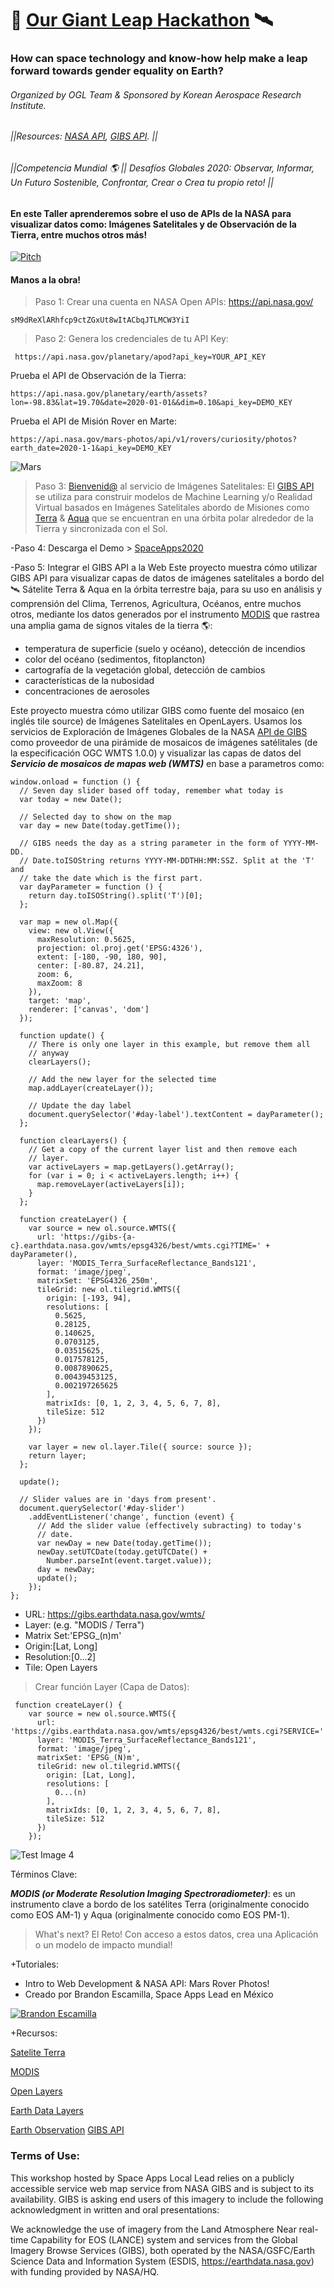 # 🤖 [Our Giant Leap Hackathon](https://spacegeneration.org/our-giant-leap-hackathon-2022) 🛰️ 
### How can space technology and know-how help make a leap forward towards gender equality on Earth?
###### Organized by OGL Team & Sponsored by Korean Aerospace Research Institute.
###### ||Resources: [NASA API](https://api.nasa.gov/), [GIBS API](https://wiki.earthdata.nasa.gov/display/GIBS/GIBS+API+for+Developers). ||

###### ||Competencia Mundial 🌎 || Desafíos Globales 2020: Observar, Informar, Un Futuro Sostenible, Confrontar, Crear o Crea tu propio reto! ||

#### En este Taller aprenderemos sobre el uso de APIs de la NASA para visualizar datos como: Imágenes Satelitales y de Observación de la Tierra, entre muchos otros más! 

[![Pitch](https://img.youtube.com/vi/6D3bOMDwhJA/0.jpg)](https://youtu.be/Jn-0g8E-uLw)


#### Manos a la obra!

> Paso 1: Crear una cuenta en NASA Open APIs: https://api.nasa.gov/
```
sM9dReXlARhfcp9ctZGxUt8wItACbqJTLMCW3YiI
```

> Paso 2: Genera los credenciales de tu API Key:

```
 https://api.nasa.gov/planetary/apod?api_key=YOUR_API_KEY
```
Prueba el API de Observación de la Tierra:
```
https://api.nasa.gov/planetary/earth/assets?lon=-98.83&lat=19.70&date=2020-01-01&&dim=0.10&api_key=DEMO_KEY
```

Prueba el API de Misión Rover en Marte:
```
https://api.nasa.gov/mars-photos/api/v1/rovers/curiosity/photos?earth_date=2020-1-1&api_key=DEMO_KEY
```

![Mars](https://github.com/aibotsacademy/IntroAPIsNASA/blob/main/IMG/MARS.jpg) 
> Paso 3: [Bienvenid@](sM9dReXlARhfcp9ctZGxUt8wItACbqJTLMCW3YiI) al servicio de Imágenes Satelitales: El [GIBS API](https://earthdata.nasa.gov/eosdis/science-system-description/eosdis-components/gibs) se utiliza para construir modelos de Machine Learning y/o Realidad Virtual basados en Imágenes Satelitales abordo de Misiones como [Terra](https://www.nasa.gov/mission_pages/terra/spacecraft/index.html) & [Aqua](https://aqua.nasa.gov/) que se encuentran en una órbita polar alrededor de la Tierra y sincronizada con el Sol. 

-Paso 4: Descarga el Demo > [SpaceApps2020](https://github.com/leoaiassistant/NASA_APIs)


-Paso 5: Integrar el GIBS API a la Web
Este proyecto muestra cómo utilizar GIBS API para visualizar capas de datos de imágenes satelitales a bordo del 🛰️ Sátelite Terra & Aqua en la órbita terrestre baja, para su uso en análisis y comprensión del Clima, Terrenos, Agricultura, Océanos, entre muchos otros, mediante los datos generados por el instrumento [MODIS](https://wiki.earthdata.nasa.gov/display/GIBS/GIBS+Available+Imagery+Products#expand-CorrectedReflectance17Products) que rastrea una amplia gama de signos vitales de la tierra 🌎:

- temperatura de superficie (suelo y océano), detección de incendios
- color del océano (sedimentos, fitoplancton)
- cartografía de la vegetación global, detección de cambios
- características de la nubosidad
- concentraciones de aerosoles 

Este proyecto muestra cómo utilizar GIBS como fuente del mosaico  (en inglés tile source) de Imágenes Satelitales en OpenLayers. 
Usamos los servicios de Exploración de Imágenes Globales de la NASA [API de GIBS](https://wiki.earthdata.nasa.gov/display/GIBS/GIBS+API+for+Developers) como proveedor de una pirámide de mosaicos de imágenes satélitales (de la especificación OGC WMTS 1.0.0) y visualizar las capas de datos del ***Servicio de mosaicos de mapas web (WMTS)*** en base a parametros como:

```
window.onload = function () {
  // Seven day slider based off today, remember what today is
  var today = new Date();

  // Selected day to show on the map
  var day = new Date(today.getTime());

  // GIBS needs the day as a string parameter in the form of YYYY-MM-DD.
  // Date.toISOString returns YYYY-MM-DDTHH:MM:SSZ. Split at the 'T' and
  // take the date which is the first part.
  var dayParameter = function () {
    return day.toISOString().split('T')[0];
  };

  var map = new ol.Map({
    view: new ol.View({
      maxResolution: 0.5625,
      projection: ol.proj.get('EPSG:4326'),
      extent: [-180, -90, 180, 90],
      center: [-80.87, 24.21],
      zoom: 6,
      maxZoom: 8
    }),
    target: 'map',
    renderer: ['canvas', 'dom']
  });

  function update() {
    // There is only one layer in this example, but remove them all
    // anyway
    clearLayers();

    // Add the new layer for the selected time
    map.addLayer(createLayer());

    // Update the day label
    document.querySelector('#day-label').textContent = dayParameter();
  };

  function clearLayers() {
    // Get a copy of the current layer list and then remove each
    // layer.
    var activeLayers = map.getLayers().getArray();
    for (var i = 0; i < activeLayers.length; i++) {
      map.removeLayer(activeLayers[i]);
    }
  };

  function createLayer() {
    var source = new ol.source.WMTS({
      url: 'https://gibs-{a-c}.earthdata.nasa.gov/wmts/epsg4326/best/wmts.cgi?TIME=' + dayParameter(),
      layer: 'MODIS_Terra_SurfaceReflectance_Bands121',
      format: 'image/jpeg',
      matrixSet: 'EPSG4326_250m',
      tileGrid: new ol.tilegrid.WMTS({
        origin: [-193, 94],
        resolutions: [
          0.5625,
          0.28125,
          0.140625,
          0.0703125,
          0.03515625,
          0.017578125,
          0.0087890625,
          0.00439453125,
          0.002197265625
        ],
        matrixIds: [0, 1, 2, 3, 4, 5, 6, 7, 8],
        tileSize: 512
      })
    });

    var layer = new ol.layer.Tile({ source: source });
    return layer;
  };

  update();

  // Slider values are in 'days from present'.
  document.querySelector('#day-slider')
    .addEventListener('change', function (event) {
      // Add the slider value (effectively subracting) to today's
      // date.
      var newDay = new Date(today.getTime());
      newDay.setUTCDate(today.getUTCDate() +
        Number.parseInt(event.target.value));
      day = newDay;
      update();
    });
};
```


- URL: https://gibs.earthdata.nasa.gov/wmts/
- Layer: (e.g. "MODIS / Terra")
- Matrix Set:'EPSG_(n)m'
- Origin:[Lat, Long]
- Resolution:[0...2]
- Tile: Open Layers

> Crear función Layer (Capa de Datos):

```
 function createLayer() {
    var source = new ol.source.WMTS({
      url: 'https://gibs.earthdata.nasa.gov/wmts/epsg4326/best/wmts.cgi?SERVICE='
      layer: 'MODIS_Terra_SurfaceReflectance_Bands121',
      format: 'image/jpeg',
      matrixSet: 'EPSG_(N)m',
      tileGrid: new ol.tilegrid.WMTS({
        origin: [Lat, Long],
        resolutions: [
          0...(n)
        ],
        matrixIds: [0, 1, 2, 3, 4, 5, 6, 7, 8],
        tileSize: 512
      })
    });
```

![Test Image 4](https://github.com/aibotsacademy/IntroAPIsNASA/blob/main/IMG/model.png)


Términos Clave:

***MODIS (or Moderate Resolution Imaging Spectroradiometer)***: es un instrumento clave a bordo de los satélites Terra (originalmente conocido como EOS AM-1) y Aqua (originalmente conocido como EOS PM-1). 


> What's next? El Reto!
Con acceso a estos datos, crea una Aplicación o un modelo de impacto mundial!

+Tutoriales:
- Intro to Web Development & NASA API: Mars Rover Photos!
- Creado por Brandon Escamilla, Space Apps Lead en México

[![Brandon Escamilla](https://img.youtube.com/vi/KcyGr_onNiM/1.jpg)](https://youtu.be/KcyGr_onNiM)

+Recursos:

[Satelite Terra](https://terra.nasa.gov/about/terra-instruments/modis)

[MODIS](https://modis.gsfc.nasa.gov/data/)
 
[Open Layers](https://openlayers.org/)

[Earth Data Layers](https://wiki.earthdata.nasa.gov/display/GIBS/GIBS+Available+Imagery+Products#expand-CorrectedReflectance17Products)
 
[Earth Observation](https://earthdata.nasa.gov/earth-observation-data/near-real-time/download-nrt-data/modis-nrt
)
[GIBS API](https://wiki.earthdata.nasa.gov/display/GIBS/GIBS+API+for+Developers#GIBSAPIforDevelopers-ImageryAPI/Services)


### Terms of Use:
This workshop hosted by Space Apps Local Lead relies on a publicly accessible service web map service from NASA GIBS and is subject to its availability. GIBS is asking end users of this imagery to include the following acknowledgment in written and oral presentations:

We acknowledge the use of imagery from the Land Atmosphere Near real-time Capability for EOS (LANCE) system and services from the Global Imagery Browse Services (GIBS), both operated by the NASA/GSFC/Earth Science Data and Information System (ESDIS, https://earthdata.nasa.gov) with funding provided by NASA/HQ.
